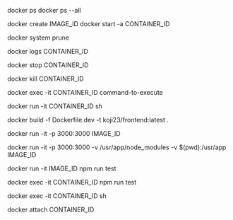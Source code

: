 <!-- --all will list nonrunning containers too -->

docker ps
docker ps --all

<!-- docker run is equivalent to create + start. But docker start won't give logs by default so we add the -a flag. 'docker start' can be used to restart stopped container however it cannot override the default run command (even the docker run can override that command) -->

docker create IMAGE_ID
docker start -a CONTAINER_ID

<!-- removing stopped containers. This also clears the cache so images downloaded from dockerhub will need a minute to be redownloaded next time they are used -->

docker system prune

<!-- grab logs without rerunning or restarting a container -->

docker logs CONTAINER_ID

<!-- stopping containers, will issue a hardware signal SIGTERM aka "terminate signal" to the primary running process inside the container. SIGTERM will give the process a little bit of time to clean up and shutdown ie. saveing some files or emitting some messages. Docker by default will allow 10 seconds for the process to shutdown before it will issue a docker kill command behind the scenes for you -->

docker stop CONTAINER_ID

<!-- issues a SIGKILL command to the container's process which will stop the process without allowing it to do any additional work. Only use 'docker kill' when it seems like the container has locked up and won't respond -->

docker kill CONTAINER_ID

<!-- executing additional commands inside of running multi command containers. The -it flag allows us to provide input into the container ie. redis-cli or sh or bash or even zsh. It is a combination of the individual -i and -t flags. -i means attach to STDIN and -t means means to nicely format STDOUT and STDERR.  -->

docker exec -it CONTAINER_ID command-to-execute

<!-- starting a container with a shell (without a default process running) this is just for poking around the container -->

docker run -it CONTAINER_ID sh

<!-- build the container, don't forget the '.' or build context. The build context is the set of files and folders that belong to the project -->
<!-- tagging conventions => DOCKER_ID/PROJECT_NAME:VERSION -->
<!-- when running an image by its tag, the version can be ommitted and "latest" will be assumed -->
<!-- Note: Building images can be slow if node_modules exist locally since it will be included when sending the build context to the Docker Daemon. You may want to delete node_modules before doing this. However you may also want to keep node_modules around so your editor will be able to autosuggest exports from npm packages. Your call... -->

docker build -f Dockerfile.dev -t koji23/frontend:latest .

<!-- manually run container with port mapping local port:container port -->
<!--  -->

docker run -it -p 3000:3000 IMAGE_ID

<!-- Manual version of docker compose volumes
 1.) "-v $(pwd):/usr/app" means map the local present working directory into the /usr/app folder on the container
 2.) "-v /usr/app/node_modules" the local node_modules at pwd is completely irrelevant, might not exist, and is otherwise just confusing to have. By omitting the "$(pwd):" and just putting the container directory, we are essentially placing a boomark on the volume and saying to docker not to map node_modules up to any local directory -->

docker run -it -p 3000:3000 -v /usr/app/node_modules -v \$(pwd):/usr/app IMAGE_ID

<!-- Manually run tests by overriding the default run command. Changes to the repo will not be observed so the interactive container must be stopped and rerun to pick up changes. We should prefer the below option instead -->

docker run -it IMAGE_ID npm run test

<!-- If we 'docker-compose up' first, we can grab the CONTAINER_ID from 'docker ps' and execute the test command inside the container that already has volumes mounted to the file system. This will allow for automatically updating tests. But grabbing the ID is a bit laborious. Still this is the best option if we want to use CRA's test suite commands -->

docker exec -it CONTAINER_ID npm run test

<!--  -->

docker exec -it CONTAINER_ID sh

<!-- attach to the stdin, stdout, & stderr of the primary process of a container -->

docker attach CONTAINER_ID
